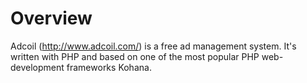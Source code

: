 # Overview 

Adcoil (http://www.adcoil.com/) is a free ad management system. It's written with PHP and based on one of the most popular PHP web-development frameworks Kohana.
